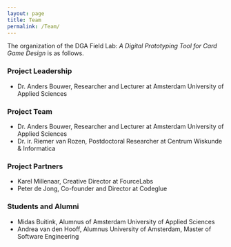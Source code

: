 ```yaml
---
layout: page
title: Team
permalink: /Team/
---
```

The organization of the DGA Field Lab: *A Digital Prototyping Tool for Card Game Design* is as follows.

### Project Leadership
  * Dr. Anders Bouwer, Researcher and Lecturer at Amsterdam University of Applied Sciences

### Project Team
  * Dr. Anders Bouwer, Researcher and Lecturer at Amsterdam University of Applied Sciences
  * Dr. ir. Riemer van Rozen, Postdoctoral Researcher at Centrum Wiskunde & Informatica

### Project Partners
  * Karel Millenaar, Creative Director at FourceLabs
  * Peter de Jong, Co-founder and Director at Codeglue 

### Students and Alumni
  * Midas Buitink, Alumnus of Amsterdam University of Applied Sciences
  * Andrea van den Hooff, Alumnus University of Amsterdam, Master of Software Engineering